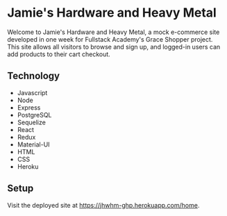 # Jamie's Hardware and Heavy Metal

Welcome to Jamie's Hardware and Heavy Metal, a mock e-commerce site developed in one week for Fullstack Academy's Grace Shopper project. This site allows all visitors to browse and sign up, and logged-in users can add products to their cart checkout.

## Technology

- Javascript
- Node
- Express
- PostgreSQL
- Sequelize
- React
- Redux
- Material-UI
- HTML
- CSS
- Heroku

## Setup

Visit the deployed site at https://jhwhm-ghp.herokuapp.com/home.
